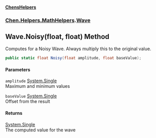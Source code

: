 
#### [ChensHelpers](./index 'index')

### [Chen.Helpers.MathHelpers](./Chen-Helpers-MathHelpers 'Chen.Helpers.MathHelpers').[Wave](./Chen-Helpers-MathHelpers-Wave 'Chen.Helpers.MathHelpers.Wave')

## Wave.Noisy(float, float) Method
Computes for a Noisy Wave. Always multiply this to the original value.  
```csharp
public static float Noisy(float amplitude, float baseValue);
```

#### Parameters
<a name='Chen-Helpers-MathHelpers-Wave-Noisy(float_float)-amplitude'></a>
`amplitude` [System.Single](https://docs.microsoft.com/en-us/dotnet/api/System.Single 'System.Single')  
Maximum and minimum values  
  
<a name='Chen-Helpers-MathHelpers-Wave-Noisy(float_float)-baseValue'></a>
`baseValue` [System.Single](https://docs.microsoft.com/en-us/dotnet/api/System.Single 'System.Single')  
Offset from the result  
  

#### Returns
[System.Single](https://docs.microsoft.com/en-us/dotnet/api/System.Single 'System.Single')  
The computed value for the wave  
